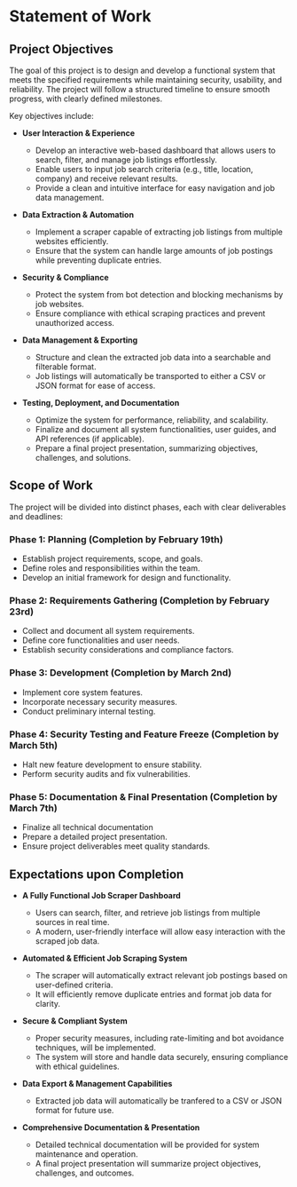 # Statement of Work

## Project Objectives
The goal of this project is to design and develop a functional system that meets the specified requirements while maintaining security, usability, and reliability. The project will follow a structured timeline to ensure smooth progress, with clearly defined milestones.

Key objectives include:
- **User Interaction & Experience**
  - Develop an interactive web-based dashboard that allows users to search, filter, and manage job listings effortlessly.
  - Enable users to input job search criteria (e.g., title, location, company) and receive relevant results.
  - Provide a clean and intuitive interface for easy navigation and job data management.

- **Data Extraction & Automation**
  - Implement a scraper capable of extracting job listings from multiple websites efficiently.
  - Ensure that the system can handle large amounts of job postings while preventing duplicate entries.
 
- **Security & Compliance**
  - Protect the system from bot detection and blocking mechanisms by job websites.
  - Ensure compliance with ethical scraping practices and prevent unauthorized access.

- **Data Management & Exporting**
  - Structure and clean the extracted job data into a searchable and filterable format.
  - Job listings will automatically be transported to either a CSV or JSON format for ease of access.

- **Testing, Deployment, and Documentation**
  - Optimize the system for performance, reliability, and scalability.
  - Finalize and document all system functionalities, user guides, and API references (if applicable).
  - Prepare a final project presentation, summarizing objectives, challenges, and solutions.

## Scope of Work
The project will be divided into distinct phases, each with clear deliverables and deadlines:

### Phase 1: Planning (Completion by February 19th)
- Establish project requirements, scope, and goals.
- Define roles and responsibilities within the team.
- Develop an initial framework for design and functionality.
  
### Phase 2: Requirements Gathering (Completion by February 23rd)
- Collect and document all system requirements.
- Define core functionalities and user needs.
- Establish security considerations and compliance factors.
  
### Phase 3: Development (Completion by March 2nd)
- Implement core system features.
- Incorporate necessary security measures.
- Conduct preliminary internal testing.
  
### Phase 4: Security Testing and Feature Freeze (Completion by March 5th)
- Halt new feature development to ensure stability.
- Perform security audits and fix vulnerabilities.
  
### Phase 5: Documentation & Final Presentation (Completion by March 7th)
- Finalize all technical documentation
- Prepare a detailed project presentation.
- Ensure project deliverables meet quality standards.

## Expectations upon Completion
- **A Fully Functional Job Scraper Dashboard**
  - Users can search, filter, and retrieve job listings from multiple sources in real time.
  - A modern, user-friendly interface will allow easy interaction with the scraped job data.
    
- **Automated & Efficient Job Scraping System**
  - The scraper will automatically extract relevant job postings based on user-defined criteria.
  - It will efficiently remove duplicate entries and format job data for clarity.

- **Secure & Compliant System**
  - Proper security measures, including rate-limiting and bot avoidance techniques, will be implemented.
  - The system will store and handle data securely, ensuring compliance with ethical guidelines.

- **Data Export & Management Capabilities**
  - Extracted job data will automatically be tranfered to a CSV or JSON format for future use.
 
- **Comprehensive Documentation & Presentation**
  - Detailed technical documentation will be provided for system maintenance and operation.
  - A final project presentation will summarize project objectives, challenges, and outcomes.
